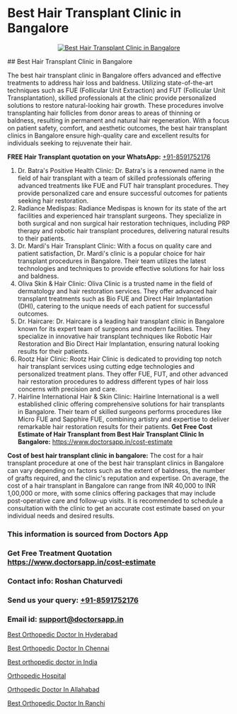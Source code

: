 # Best Hair Transplant Clinic in Bangalore

<p align="center">
  <a href="https://doctorsapp.co.in/uploads/treatment_image/Finding%20the%20best%20hair%20clinic.jpg">
    <img src="https://doctorsapp.co.in/treatment/hair-transplant" alt="Best Hair Transplant Clinic in Bangalore">
  </a>
</p>
## Best Hair Transplant Clinic in Bangalore

The best hair transplant clinic in Bangalore offers advanced and effective treatments to address hair loss and baldness. Utilizing state-of-the-art techniques such as FUE (Follicular Unit Extraction) and FUT (Follicular Unit Transplantation), skilled professionals at the clinic provide personalized solutions to restore natural-looking hair growth. These procedures involve transplanting hair follicles from donor areas to areas of thinning or baldness, resulting in permanent and natural hair regeneration. With a focus on patient safety, comfort, and aesthetic outcomes, the best hair transplant clinics in Bangalore ensure high-quality care and excellent results for individuals seeking to rejuvenate their hair.

**FREE Hair Transplant quotation on your WhatsApp:**  [+91-8591752176](https://api.whatsapp.com/send?phone=8591752176)

1) Dr. Batra's Positive Health Clinic: Dr. Batra's is a renowned name in the field of hair transplant with a team of skilled professionals offering advanced treatments like FUE and FUT hair transplant procedures. They provide personalized care and ensure successful outcomes for patients seeking hair restoration.
2) Radiance Medispas: Radiance Medispas is known for its state of the art facilities and experienced hair transplant surgeons. They specialize in both surgical and non surgical hair restoration techniques, including PRP therapy and robotic hair transplant procedures, delivering natural results to their patients.
3) Dr. Mardi's Hair Transplant Clinic: With a focus on quality care and patient satisfaction, Dr. Mardi's clinic is a popular choice for hair transplant procedures in Bangalore. Their team utilizes the latest technologies and techniques to provide effective solutions for hair loss and baldness.
4) Oliva Skin & Hair Clinic: Oliva Clinic is a trusted name in the field of dermatology and hair restoration services. They offer advanced hair transplant treatments such as Bio FUE and Direct Hair Implantation (DHI), catering to the unique needs of each patient for successful outcomes.
5) Dr. Haircare: Dr. Haircare is a leading hair transplant clinic in Bangalore known for its expert team of surgeons and modern facilities. They specialize in innovative hair transplant techniques like Robotic Hair Restoration and Bio Direct Hair Implantation, ensuring natural looking results for their patients.
6) Rootz Hair Clinic: Rootz Hair Clinic is dedicated to providing top notch hair transplant services using cutting edge technologies and personalized treatment plans. They offer FUE, FUT, and other advanced hair restoration procedures to address different types of hair loss concerns with precision and care.
7) Hairline International Hair & Skin Clinic: Hairline International is a well established clinic offering comprehensive solutions for hair transplants in Bangalore. Their team of skilled surgeons performs procedures like Micro FUE and Sapphire FUE, combining artistry and expertise to deliver remarkable hair restoration results for their patients.
**Get Free Cost Estimate of Hair Transplant from Best Hair Transplant Clinic In Bangalore:** https://www.doctorsapp.in/cost-estimate

**Cost of best hair transplant clinic in bangalore:**
The cost for a hair transplant procedure at one of the best hair transplant clinics in Bangalore can vary depending on factors such as the extent of baldness, the number of grafts required, and the clinic's reputation and expertise. On average, the cost of a hair transplant in Bangalore can range from INR 40,000 to INR 1,00,000 or more, with some clinics offering packages that may include post-operative care and follow-up visits. It is recommended to schedule a consultation with the clinic to get an accurate cost estimate based on your individual needs and desired results.

### This information is sourced from Doctors App 
### Get Free Treatment Quotation https://www.doctorsapp.in/cost-estimate
### Contact info: Roshan Chaturvedi 
### Send us your query: [+91-8591752176](https://api.whatsapp.com/send?phone=8591752176) 
### Email id: support@doctorsapp.in

[Best Orthopedic Doctor In Hyderabad](https://www.linkedin.com/pulse/best-orthopedic-doctor-hyderabad-doctorsapp-khulna-gkvqe/?lipi=urn%3Ali%3Apage%3Ad_flagship3_publishing_published%3B6s0HL1EnS62Kk1Ppug3b7A%3D%3D)

[Best Orthopedic Doctor In Chennai](https://www.linkedin.com/pulse/best-orthopedic-doctor-chennai-doctorsapp-united-arab-emirates-dqshe?trackingId=JQPnM7n0R7GDTxqUZ4lUeQ%3D%3D&lipi=urn%3Ali%3Apage%3Ad_flagship3_company_admin%3Bc8cvKR%2BzQDObJJNC2LloLw%3D%3D)

[Best orthopedic doctor in India](https://medium.com/@kushalrao10/best-orthopedic-doctor-in-india-57e2263cba8c)

[Orthopedic Hospital](https://medium.com/@anupkakkar5/orthopedic-hospital-f32075c37f24)

[Orthopedic Doctor In Allahabad](https://doctors-apps.github.io/doctorsapp/orthopedic-doctor-in-allahabad)

[Best Orthopedic Doctor In Ranchi](https://doctors-apps.github.io/doctorsapp/best-orthopedic-doctor-in-ranchi)

